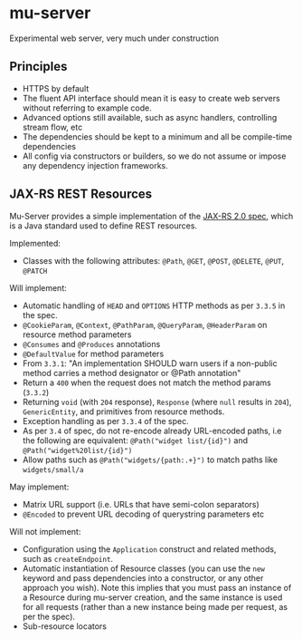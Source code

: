 # mu-server

Experimental web server, very much under construction

## Principles

* HTTPS by default
* The fluent API interface should mean it is easy to create web servers without referring to example code.
* Advanced options still available, such as async handlers, controlling stream flow, etc
* The dependencies should be kept to a minimum and all be  compile-time dependencies
* All config via constructors or builders, so we do not assume or impose any dependency injection frameworks.

## JAX-RS REST Resources

Mu-Server provides a simple implementation of the [JAX-RS 2.0 spec](http://download.oracle.com/otn-pub/jcp/jaxrs-2_0-fr-eval-spec/jsr339-jaxrs-2.0-final-spec.pdf), 
which is a Java standard used to define REST resources.

Implemented:

* Classes with the following attributes: `@Path`, `@GET`, `@POST`, `@DELETE`, `@PUT`, `@PATCH`

Will implement:

* Automatic handling of `HEAD` and `OPTIONS` HTTP methods as per `3.3.5` in the spec.
* `@CookieParam`, `@Context`, `@PathParam`, `@QueryParam`, `@HeaderParam` on resource method parameters
* `@Consumes` and `@Produces` annotations
* `@DefaultValue` for method parameters
* From `3.3.1`: "An implementation SHOULD warn users if a non-public method carries a method designator or @Path annotation"
* Return a `400` when the request does not match the method params (`3.3.2`)
* Returning `void` (with `204` response), `Response` (where `null` results in `204`), `GenericEntity`, and primitives from resource methods.
* Exception handling as per `3.3.4` of the spec.
* As per `3.4` of spec, do not re-encode already URL-encoded paths, i.e the following are equivalent:
`@Path("widget list/{id}")` and `@Path("widget%20list/{id}")`
* Allow paths such as `@Path("widgets/{path:.+}")` to match paths like `widgets/small/a`

May implement:

* Matrix URL support (i.e. URLs that have semi-colon separators)
* `@Encoded` to prevent URL decoding of querystring parameters etc

Will not implement:

* Configuration using the `Application` construct and related methods, such as `createEndpoint`.
* Automatic instantiation of Resource classes (you can use the `new` keyword and pass dependencies into a constructor,
or any other approach you wish).
Note this implies that you must pass an instance of a Resource during mu-server creation, and the same instance is
used for all requests (rather than a new instance being made per request, as per the spec).
* Sub-resource locators
